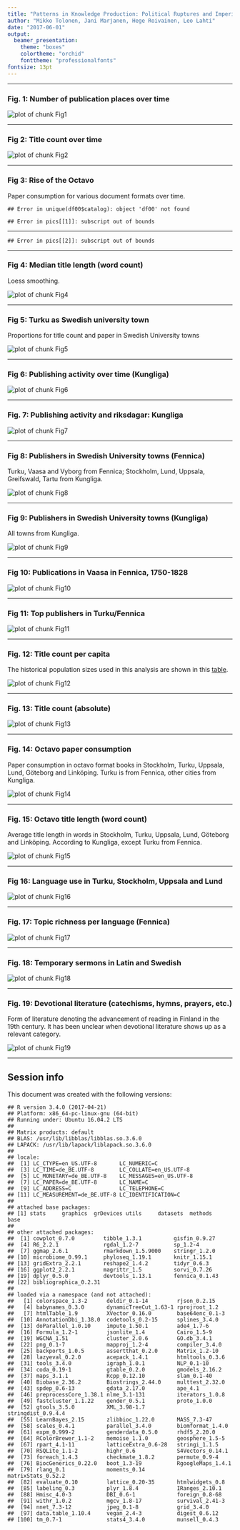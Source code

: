 ```yaml
---
title: "Patterns in Knowledge Production: Political Ruptures and Imperial Dynamics Shaping Public Discourse in Sweden and Finland, 1640–1828"
author: "Mikko Tolonen, Jani Marjanen, Hege Roivainen, Leo Lahti"
date: "2017-06-01"
output: 
  beamer_presentation:
    theme: "boxes"
    colortheme: "orchid"
    fonttheme: "professionalfonts"
fontsize: 13pt
---
```







---


### Fig. 1: Number of publication places over time

![plot of chunk Fig1](20170201_manuscript/Fig1-1.png)

---


### Fig 2: Title count over time

![plot of chunk Fig2](20170201_manuscript/Fig2-1.png)

---

### Fig 3: Rise of the Octavo

Paper consumption for various document formats over time.


```
## Error in unique(df00$catalog): object 'df00' not found
```


```
## Error in pics[[1]]: subscript out of bounds
```

---


```
## Error in pics[[2]]: subscript out of bounds
```

---


### Fig 4: Median title length (word count)

Loess smoothing.

![plot of chunk Fig4](20170201_manuscript/Fig4-1.png)

---


### Fig 5: Turku as Swedish university town

Proportions for title count and paper in Swedish University towns
 
![plot of chunk Fig5](20170201_manuscript/Fig5-1.png)

---


### Fig 6: Publishing activity over time (Kungliga)

![plot of chunk Fig6](20170201_manuscript/Fig6-1.png)

---


### Fig. 7: Publishing activity and riksdagar: Kungliga

![plot of chunk Fig7](20170201_manuscript/Fig7-1.png)

---


### Fig 8: Publishers in Swedish University towns (Fennica)

Turku, Vaasa and Vyborg from Fennica; Stockholm, Lund, Uppsala, Greifswald, Tartu from Kungliga.

![plot of chunk Fig8](20170201_manuscript/Fig8-1.png)

---

### Fig 9: Publishers in Swedish University towns (Kungliga)

All towns from Kungliga.

![plot of chunk Fig9](20170201_manuscript/Fig9-1.png)

---


### Fig 10: Publications in Vaasa in Fennica, 1750-1828


![plot of chunk Fig10](20170201_manuscript/Fig10-1.png)

---


### Fig 11: Top publishers in Turku/Fennica

![plot of chunk Fig11](20170201_manuscript/Fig11-1.png)

---



### Fig. 12: Title count per capita

The historical population sizes used in this analysis are shown in this [table](https://github.com/rOpenGov/bibliographica/blob/master/inst/extdata/population_sizes_in_cities.csv).

![plot of chunk Fig12](20170201_manuscript/Fig12-1.png)

---



### Fig. 13: Title count (absolute)

![plot of chunk Fig13](20170201_manuscript/Fig13-1.png)

---




### Fig. 14: Octavo paper consumption

Paper consumption in octavo format books in Stockholm, Turku, Uppsala,
Lund, Göteborg and Linköping. Turku is from Fennica, other cities from
Kungliga.

![plot of chunk Fig14](20170201_manuscript/Fig14-1.png)


---


### Fig. 15: Octavo title length (word count)

Average title length in words in Stockholm, Turku, Uppsala, Lund,
Göteborg and Linköping. According to Kungliga, except Turku from
Fennica. 

![plot of chunk Fig15](20170201_manuscript/Fig15-1.png)

---


### Fig 16: Language use in Turku, Stockholm, Uppsala and Lund

![plot of chunk Fig16](20170201_manuscript/Fig16-1.png)

---


### Fig. 17: Topic richness per language (Fennica)

![plot of chunk Fig17](20170201_manuscript/Fig17-1.png)

---


### Fig. 18: Temporary sermons in Latin and Swedish


![plot of chunk Fig18](20170201_manuscript/Fig18-1.png)

---


### Fig. 19: Devotional literature (catechisms, hymns, prayers, etc.) 

Form of literature denoting the advancement of reading in Finland in the 19th century. It has been unclear when devotional literature  shows up as a relevant category.

![plot of chunk Fig19](20170201_manuscript/Fig19-1.png)

---



## Session info

This document was created with the following versions:


```
## R version 3.4.0 (2017-04-21)
## Platform: x86_64-pc-linux-gnu (64-bit)
## Running under: Ubuntu 16.04.2 LTS
## 
## Matrix products: default
## BLAS: /usr/lib/libblas/libblas.so.3.6.0
## LAPACK: /usr/lib/lapack/liblapack.so.3.6.0
## 
## locale:
##  [1] LC_CTYPE=en_US.UTF-8       LC_NUMERIC=C              
##  [3] LC_TIME=de_BE.UTF-8        LC_COLLATE=en_US.UTF-8    
##  [5] LC_MONETARY=de_BE.UTF-8    LC_MESSAGES=en_US.UTF-8   
##  [7] LC_PAPER=de_BE.UTF-8       LC_NAME=C                 
##  [9] LC_ADDRESS=C               LC_TELEPHONE=C            
## [11] LC_MEASUREMENT=de_BE.UTF-8 LC_IDENTIFICATION=C       
## 
## attached base packages:
## [1] stats     graphics  grDevices utils     datasets  methods   base     
## 
## other attached packages:
##  [1] cowplot_0.7.0         tibble_1.3.1          gisfin_0.9.27        
##  [4] R6_2.2.1              rgdal_1.2-7           sp_1.2-4             
##  [7] ggmap_2.6.1           rmarkdown_1.5.9000    stringr_1.2.0        
## [10] microbiome_0.99.1     phyloseq_1.19.1       knitr_1.15.1         
## [13] gridExtra_2.2.1       reshape2_1.4.2        tidyr_0.6.3          
## [16] ggplot2_2.2.1         magrittr_1.5          sorvi_0.7.26         
## [19] dplyr_0.5.0           devtools_1.13.1       fennica_0.1.43       
## [22] bibliographica_0.2.31
## 
## loaded via a namespace (and not attached):
##   [1] colorspace_1.3-2      deldir_0.1-14         rjson_0.2.15         
##   [4] babynames_0.3.0       dynamicTreeCut_1.63-1 rprojroot_1.2        
##   [7] htmlTable_1.9         XVector_0.16.0        base64enc_0.1-3      
##  [10] AnnotationDbi_1.38.0  codetools_0.2-15      splines_3.4.0        
##  [13] doParallel_1.0.10     impute_1.50.1         ade4_1.7-6           
##  [16] Formula_1.2-1         jsonlite_1.4          Cairo_1.5-9          
##  [19] WGCNA_1.51            cluster_2.0.6         GO.db_3.4.1          
##  [22] png_0.1-7             mapproj_1.2-4         compiler_3.4.0       
##  [25] backports_1.0.5       assertthat_0.2.0      Matrix_1.2-10        
##  [28] lazyeval_0.2.0        acepack_1.4.1         htmltools_0.3.6      
##  [31] tools_3.4.0           igraph_1.0.1          NLP_0.1-10           
##  [34] coda_0.19-1           gtable_0.2.0          gmodels_2.16.2       
##  [37] maps_3.1.1            Rcpp_0.12.10          slam_0.1-40          
##  [40] Biobase_2.36.2        Biostrings_2.44.0     multtest_2.32.0      
##  [43] spdep_0.6-13          gdata_2.17.0          ape_4.1              
##  [46] preprocessCore_1.38.1 nlme_3.1-131          iterators_1.0.8      
##  [49] fastcluster_1.1.22    gender_0.5.1          proto_1.0.0          
##  [52] gtools_3.5.0          XML_3.98-1.7          stringdist_0.9.4.4   
##  [55] LearnBayes_2.15       zlibbioc_1.22.0       MASS_7.3-47          
##  [58] scales_0.4.1          parallel_3.4.0        biomformat_1.4.0     
##  [61] expm_0.999-2          genderdata_0.5.0      rhdf5_2.20.0         
##  [64] RColorBrewer_1.1-2    memoise_1.1.0         geosphere_1.5-5      
##  [67] rpart_4.1-11          latticeExtra_0.6-28   stringi_1.1.5        
##  [70] RSQLite_1.1-2         highr_0.6             S4Vectors_0.14.1     
##  [73] foreach_1.4.3         checkmate_1.8.2       permute_0.9-4        
##  [76] BiocGenerics_0.22.0   boot_1.3-19           RgoogleMaps_1.4.1    
##  [79] rlang_0.1             moments_0.14          matrixStats_0.52.2   
##  [82] evaluate_0.10         lattice_0.20-35       htmlwidgets_0.8      
##  [85] labeling_0.3          plyr_1.8.4            IRanges_2.10.1       
##  [88] Hmisc_4.0-3           DBI_0.6-1             foreign_0.8-68       
##  [91] withr_1.0.2           mgcv_1.8-17           survival_2.41-3      
##  [94] nnet_7.3-12           jpeg_0.1-8            grid_3.4.0           
##  [97] data.table_1.10.4     vegan_2.4-3           digest_0.6.12        
## [100] tm_0.7-1              stats4_3.4.0          munsell_0.4.3
```





